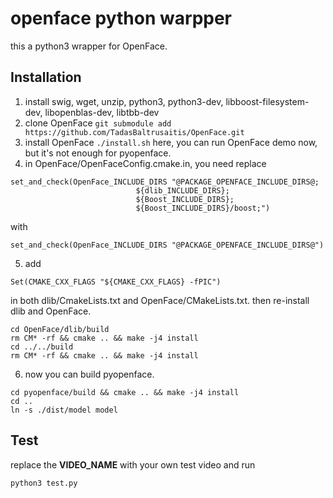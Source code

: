 # openface python warpper
this a python3 wrapper for OpenFace.
## Installation
1. install swig, wget, unzip, python3, python3-dev, libboost-filesystem-dev, libopenblas-dev, libtbb-dev
2. clone OpenFace ```git submodule add https://github.com/TadasBaltrusaitis/OpenFace.git```
3. install OpenFace ```./install.sh```
here, you can run OpenFace demo now, but it's not enough for pyopenface.
4. in OpenFace/OpenFaceConfig.cmake.in, you need replace   
```
set_and_check(OpenFace_INCLUDE_DIRS "@PACKAGE_OPENFACE_INCLUDE_DIRS@;
                            ${dlib_INCLUDE_DIRS};
                            ${Boost_INCLUDE_DIRS};
                            ${Boost_INCLUDE_DIRS}/boost;")
```
with 
```
set_and_check(OpenFace_INCLUDE_DIRS "@PACKAGE_OPENFACE_INCLUDE_DIRS@")
```
5. add 
```  
Set(CMAKE_CXX_FLAGS "${CMAKE_CXX_FLAGS} -fPIC")
``` 
in both dlib/CmakeLists.txt and OpenFace/CMakeLists.txt.
then re-install dlib and OpenFace.
```
cd OpenFace/dlib/build
rm CM* -rf && cmake .. && make -j4 install
cd ../../build
rm CM* -rf && cmake .. && make -j4 install
```
6. now you can build pyopenface.
```
cd pyopenface/build && cmake .. && make -j4 install
cd ..
ln -s ./dist/model model
```
## Test
replace the **VIDEO_NAME** with your own test video and run
```
python3 test.py
```
